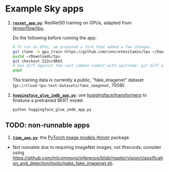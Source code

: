 # Example Sky apps

1. [**`resnet_app.py`**](./resnet_app.py): ResNet50 training on GPUs, adapted from [tensorflow/tpu](https://github.com/tensorflow/tpu).

    Do the following before running the app:
    ```bash
    # To run on GPUs, we prepared a fork that added a few changes.
    git clone -b gpu_train https://github.com/concretevitamin/tpu ~/Downloads/tpu
    pushd ~/Downloads/tpu
    git checkout 222cc86b5
    # See diff against the last common commit with upstream: git diff adecd6
    popd
    ```
    The training data is currently a public, "fake_imagenet" dataset (`gs://cloud-tpu-test-datasets/fake_imagenet`, 70GB).

2. [**`huggingface_glue_imdb_app.py`**](./huggingface_glue_imdb_app.py): use [huggingface/transformers](https://github.com/huggingface/transformers/) to finetune a pretrained BERT model.

    ```bash
    python huggingface_glue_imdb_app.py
    ```

## TODO: non-runnable apps
1. [**`timm_app.py`**](./timm_app.py): the [PyTorch image models (timm)](https://github.com/rwightman/pytorch-image-models) package.
  - Not runnable due to requiring ImageNet images, not tfrecords; consider using https://github.com/mlcommons/inference/blob/master/vision/classification_and_detection/tools/make_fake_imagenet.sh.

